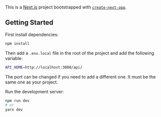 This is a [Next.js](https://nextjs.org/) project bootstrapped with [`create-next-app`](https://github.com/vercel/next.js/tree/canary/packages/create-next-app).

## Getting Started

First install dependencies:
```bash
npm install
```

Then add a `.env.local` file in the root of the project and add the following variable:
```bash
API_HOME=http://localhost:3000/api/
```
The port can be changed if you need to add a different one. It must be the same one as your project.

Run the development server:

```bash
npm run dev
# or
yarn dev
```
